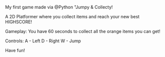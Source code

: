 My first game made via @Python "Jumpy & Collecty! 

A 2D Platformer where you collect items and reach your new best HIGHSCORE!

Gameplay:
You have 60 seconds to collect all the orange items you can get!

Controls:
A - Left
D - Right
W - Jump

Have fun!

